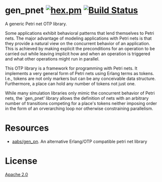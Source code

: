 # gen_pnet [![hex.pm](https://img.shields.io/hexpm/v/gen_pnet.svg?style=flat-square)](https://hex.pm/packages/gen_pnet) [![Build Status](https://travis-ci.org/joergen7/gen_pnet.svg?branch=dev)](https://travis-ci.org/joergen7/gen_pnet)

A generic Petri net OTP library.

Some applications exhibit behavioral patterns that lend themselves to Petri nets. The major advantage of modeling applications with Petri nets is that they provide a natural view on the concurrent behavior of an application. This is achieved by making explicit the preconditions for an operation to be carried out while leaving implicit how and when an operation is triggered and what other operations might run in parallel.

This OTP library is a framework for programming with Petri nets. It implements a very general form of Petri nets using Erlang terms as tokens. I.e., tokens are not only markers but can be any conceivable data structure. Furthermore, a place can hold any number of tokens not just one.

While many simulation libraries only mimic the concurrent behavior of Petri nets, the `gen_pnet' library allows the definition of nets with an arbitrary number of transitions competing for a place's tokens neither imposing order in the form of an orverarching loop nor otherwise constraining parallelism.

# Resources

- [aabs/gen_pn](https://github.com/aabs/gen_pn). An alternative Erlang/OTP compatible petri net library

# License

[Apache 2.0](https://www.apache.org/licenses/LICENSE-2.0.html)